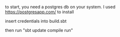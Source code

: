 



to start, you need a postgres db on your system. I used https://postgresapp.com/ to install 

insert credentials into build.sbt


then run "sbt update compile run"